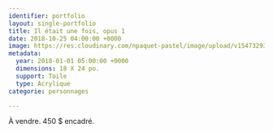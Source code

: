 ```yaml
---
identifier: portfolio
layout: single-portfolio
title: Il était une fois, opus 1
date: 2018-10-25 04:00:00 +0000
image: https://res.cloudinary.com/npaquet-pastel/image/upload/v1547329399/44318124_2187643201504915_3457723194704658432_o.jpg
metadata:
  year: 2018-01-01 05:00:00 +0000
  dimensions: 18 X 24 po.
  support: Toile
  type: Acrylique
categorie: personnages

---
```

À vendre. 450 $ encadré.